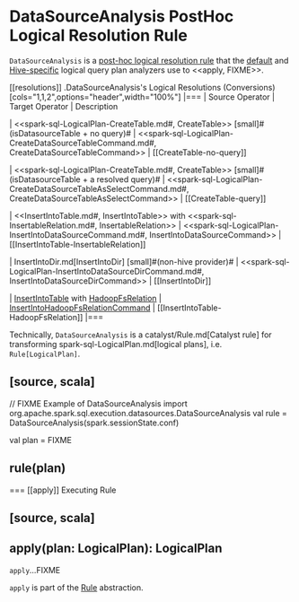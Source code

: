 # DataSourceAnalysis PostHoc Logical Resolution Rule

`DataSourceAnalysis` is a [post-hoc logical resolution rule](../Analyzer.md#postHocResolutionRules) that the [default](../BaseSessionStateBuilder.md#analyzer) and [Hive-specific](../hive/HiveSessionStateBuilder.md#analyzer) logical query plan analyzers use to <<apply, FIXME>>.

[[resolutions]]
.DataSourceAnalysis's Logical Resolutions (Conversions)
[cols="1,1,2",options="header",width="100%"]
|===
| Source Operator
| Target Operator
| Description

| <<spark-sql-LogicalPlan-CreateTable.md#, CreateTable>> [small]#(isDatasourceTable + no query)#
| <<spark-sql-LogicalPlan-CreateDataSourceTableCommand.md#, CreateDataSourceTableCommand>>
| [[CreateTable-no-query]]

| <<spark-sql-LogicalPlan-CreateTable.md#, CreateTable>> [small]#(isDatasourceTable + a resolved query)#
| <<spark-sql-LogicalPlan-CreateDataSourceTableAsSelectCommand.md#, CreateDataSourceTableAsSelectCommand>>
| [[CreateTable-query]]

| <<InsertIntoTable.md#, InsertIntoTable>> with <<spark-sql-InsertableRelation.md#, InsertableRelation>>
| <<spark-sql-LogicalPlan-InsertIntoDataSourceCommand.md#, InsertIntoDataSourceCommand>>
| [[InsertIntoTable-InsertableRelation]]

| InsertIntoDir.md[InsertIntoDir] [small]#(non-hive provider)#
| <<spark-sql-LogicalPlan-InsertIntoDataSourceDirCommand.md#, InsertIntoDataSourceDirCommand>>
| [[InsertIntoDir]]

| [InsertIntoTable](../logical-operators/InsertIntoTable.md) with [HadoopFsRelation](../HadoopFsRelation.md)
| [InsertIntoHadoopFsRelationCommand](../logical-operators/InsertIntoHadoopFsRelationCommand.md)
| [[InsertIntoTable-HadoopFsRelation]]
|===

Technically, `DataSourceAnalysis` is a catalyst/Rule.md[Catalyst rule] for transforming spark-sql-LogicalPlan.md[logical plans], i.e. `Rule[LogicalPlan]`.

[source, scala]
----
// FIXME Example of DataSourceAnalysis
import org.apache.spark.sql.execution.datasources.DataSourceAnalysis
val rule = DataSourceAnalysis(spark.sessionState.conf)

val plan = FIXME

rule(plan)
----

=== [[apply]] Executing Rule

[source, scala]
----
apply(plan: LogicalPlan): LogicalPlan
----

`apply`...FIXME

`apply` is part of the [Rule](../catalyst/Rule.md#apply) abstraction.
